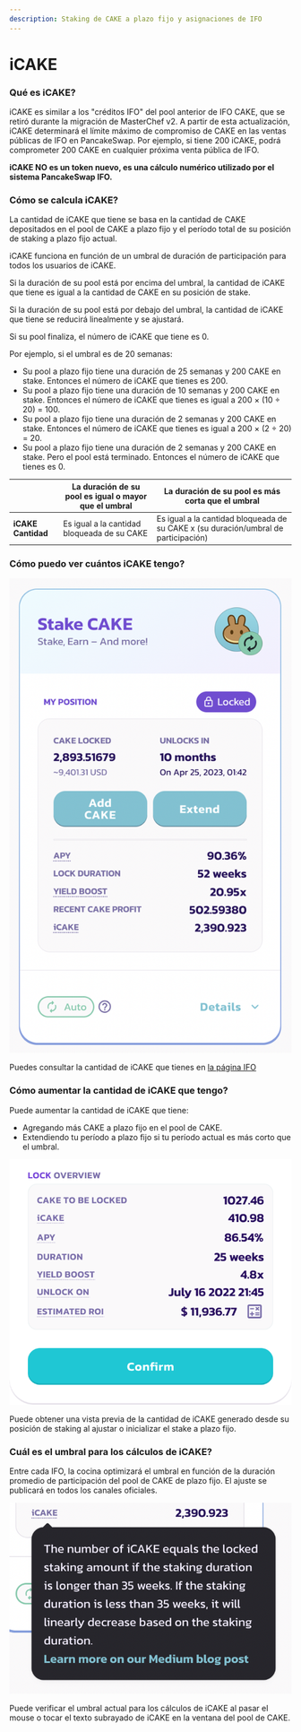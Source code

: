 ```yaml
---
description: Staking de CAKE a plazo fijo y asignaciones de IFO
---
```


# iCAKE

### Qué es **iCAKE?**

iCAKE es similar a los "créditos IFO" del pool anterior de IFO CAKE, que se retiró durante la migración de MasterChef v2. A partir de esta actualización, iCAKE determinará el límite máximo de compromiso de CAKE en las ventas públicas de IFO en PancakeSwap. Por ejemplo, si tiene 200 iCAKE, podrá comprometer 200 CAKE en cualquier próxima venta pública de IFO.&#x20;

**iCAKE NO es un token nuevo, es una cálculo numérico utilizado por el sistema PancakeSwap IFO.**

### Cómo se calcula iCAKE?

La cantidad de iCAKE que tiene se basa en la cantidad de CAKE depositados en el pool de CAKE a plazo fijo y el período total de su posición de staking a plazo fijo actual.

iCAKE funciona en función de un umbral de duración de participación para todos los usuarios de iCAKE.&#x20;

Si la duración de su pool está por encima del umbral, la cantidad de iCAKE que tiene es igual a la cantidad de CAKE en su posición de stake.&#x20;

Si la duración de su pool está por debajo del umbral, la cantidad de iCAKE que tiene se reducirá linealmente y se ajustará.&#x20;

Si su pool finaliza, el número de iCAKE que tiene es 0.&#x20;



Por ejemplo, si el umbral es de 20 semanas:

* Su pool a plazo fijo tiene una duración de 25 semanas y 200 CAKE en stake. Entonces el número de iCAKE que tienes es 200.
* Su pool a plazo fijo tiene una duración de 10 semanas y 200 CAKE en stake. Entonces el número de iCAKE que tienes es igual a 200 × (10 ÷ 20) = 100.
* Su pool a plazo fijo tiene una duración de 2 semanas y 200 CAKE en stake. Entonces el número de iCAKE que tienes es igual a 200 × (2 ÷ 20) = 20.
* Su pool a plazo fijo tiene una duración de 2 semanas y 200 CAKE en stake. Pero el pool está terminado. Entonces el número de iCAKE que tienes es 0.

|                    | La duración de su pool es igual o mayor que el umbral | La duración de su pool es más corta que el umbral                                   |
| ------------------ | ----------------------------------------------------- | ----------------------------------------------------------------------------------- |
| **iCAKE Cantidad** | Es igual a la cantidad bloqueada de su CAKE           | Es igual a la cantidad bloqueada de su CAKE x (su duración/umbral de participación) |

### Cómo puedo ver cuántos iCAKE tengo?

![](<../../.gitbook/assets/image (172) (1).png>)

Puedes consultar la cantidad de iCAKE que tienes en [la página IFO](https://pancakeswap.finance/ifo)

### Cómo aumentar la cantidad de iCAKE que tengo?

Puede aumentar la cantidad de iCAKE que tiene:

* Agregando más CAKE a plazo fijo en el pool de CAKE.
* Extendiendo tu período a plazo fijo si tu período actual es más corto que el umbral.

****![](<../../.gitbook/assets/image (175).png>)****

Puede obtener una vista previa de la cantidad de iCAKE generado desde su posición de staking al ajustar o inicializar el stake a plazo fijo.

### Cuál es el umbral para los cálculos de iCAKE?

Entre cada IFO, la cocina optimizará el umbral en función de la duración promedio de participación del pool de CAKE de plazo fijo. El ajuste se publicará en todos los canales oficiales.

![](<../../.gitbook/assets/image (174).png>)

Puede verificar el umbral actual para los cálculos de iCAKE al pasar el mouse o tocar el texto subrayado de iCAKE en la ventana del pool de CAKE.
